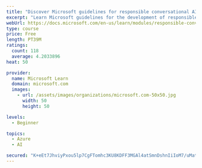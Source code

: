 ```yaml
---
title: "Discover Microsoft guidelines for responsible conversational AI development"
excerpt: "Learn Microsoft guidelines for the development of responsible conversational AI, such as chat bots and voice-controlled systems."
webUrl: https://docs.microsoft.com/en-us/learn/modules/responsible-conversational-ai/
type: course
price: Free
length: PT39M
ratings:
  count: 118
  average: 4.2033896
heat: 50

provider:
  name: Microsoft Learn
  domain: microsoft.com
  images:
    - url: /assets/images/organizations/microsoft.com-50x50.jpg
      width: 50
      height: 50

levels:
  - Beginner

topics:
  - Azure
  - AI

secured: "K+eEt7JhviyPxou5lp7CgFTomhc3KU8KDFF3MGAl4atSmnDshnIiIoM7/uMatOtRVCp5OL61bh2o8/cLePN3s92uGpTUVdB8TxZHyV7WcCsutCHGjy/pemVp8c98CWBy7dXMEON6kT/6uBFoQS7SKvztjNtQfne02CoPbHRTNX7BoVIAEe2CTjZ/V3qsew0WXReENJ/XKrNToGuXoRUhxewBtm8nDn6iXB4vFYp5u4i6Vx0cf0b6J4wVhsF+1AE2imtYlmHInJyujMbFknJXKAAX1MC10ysl751jKun2D8AahbsAAcfvieK0uWZscSxKoEP5SRsX4QkAKUKsyVEU7/Jqcqhuy0lM3I6jo1ppJes+iTxXUSATOxRexqH1sLyNikPnWx3z/Ua1QslhSyFoUf6NKQD6W9kWUXRpSnd7jCA=;D2wBDWs+m8sExzDVgTNqTw=="
---
```


